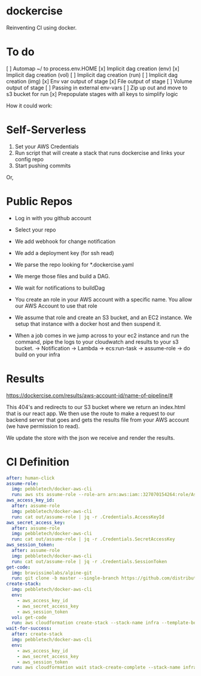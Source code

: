 # dockercise

Reinventing CI using docker.

# To do
[ ] Automap ~/ to process.env.HOME
[x] Implicit dag creation (env)
[x] Implicit dag creation (vol)
[ ] Implicit dag creation (run)
[ ] Implicit dag creation (img)
[x] Env var output of stage
[x] File output of stage
[ ] Volume output of stage
[ ] Passing in external env-vars
[ ] Zip up out and move to s3 bucket for run
[x] Prepopulate stages with all keys to simplify logic

How it could work:

# Self-Serverless
1. Set your AWS Credentials
2. Run script that will create a stack that runs dockercise and links your config repo
3. Start pushing commits

Or,

# Public Repos
- Log in with you github account
- Select your repo
- We add webhook for change notification
- We add a deployment key (for ssh read)
- We parse the repo looking for *.dockercise.yaml
- We merge those files and build a DAG.
- We wait for notifications to buildDag

- You create an role in your AWS account with a specific name. You allow our AWS Account to use that role
- We assume that role and create an S3 bucket, and an EC2 instance. We setup that instance with a docker host and then suspend it.

- When a job comes in we jump across to your ec2 instance and run the command, pipe the logs to your cloudwatch and results to your s3 bucket.
-> Notification -> Lambda -> ecs:run-task -> assume-role -> do build on your infra

# Results
https://dockercise.com/results/aws-account-id/name-of-pipeline/#

This 404's and redirects to our S3 bucket where we return an index.html that is our react app. We then use the route to make a request to our backend server that goes and gets the results file from your AWS account (we have permission to read).

We update the store with the json we receive and render the results.


# CI Definition

```yaml
after: human-click
assume-role:
  img: pebbletech/docker-aws-cli
  run: aws sts assume-role --role-arn arn:aws:iam::327070154264:role/AssumeThis --role-session-name deploy
aws_access_key_id:
  after: assume-role
  img: pebbletech/docker-aws-cli
  run: cat out/assume-role | jq -r .Credentials.AccessKeyId
aws_secret_access_key:
  after: assume-role
  img: pebbletech/docker-aws-cli
  run: cat out/assume-role | jq -r .Credentials.SecretAccessKey
aws_session_token:
  after: assume-role
  img: pebbletech/docker-aws-cli
  run: cat out/assume-role | jq -r .Credentials.SessionToken
get-code:
  img: bravissimolabs/alpine-git
  run: git clone -b master --single-branch https://github.com/distributedlife/dockercise.git
create-stack:
  img: pebbletech/docker-aws-cli
  env:
    - aws_access_key_id
    - aws_secret_access_key
    - aws_session_token
  vol: get-code
  run: aws cloudformation create-stack --stack-name infra --template-body file://infrastructure.yaml
wait-for-success:
  after: create-stack
  img: pebbletech/docker-aws-cli
  env:
    - aws_access_key_id
    - aws_secret_access_key
    - aws_session_token
  run: aws cloudformation wait stack-create-complete --stack-name infra
```
